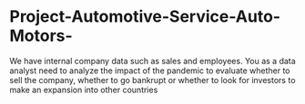 # Project-Automotive-Service-Auto-Motors-
We have internal company data such as sales and employees. You as a data analyst need to analyze the impact of the pandemic to evaluate whether to sell the company, whether to go bankrupt or whether to look for investors to make an expansion into other countries
